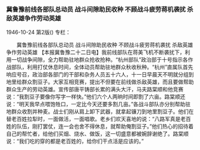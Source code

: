 ### 冀鲁豫前线各部队总动员  战斗间隙助民收种  不顾战斗疲劳蒋机袭扰  杀敌英雄争作劳动英雄

1946-10-24
第2版()
专栏：

　　冀鲁豫前线各部队总动员
    战斗间隙助民收种
    不顾战斗疲劳蒋机袭扰
    杀敌英雄争作劳动英雄
    【本报冀鲁豫二十二日电】我前线部队在蒋美飞机不断袭扰下，利用一切战争间隙，全力帮助驻地群众抢收抢种。“杭州部队”政治部于十号指示各作战部队，利用打仗休息时间，全体动员帮助驻地群众秋收秋种。“杭州”直属队首先响应号召，政治部各部门的干部和杂务人员五十六人，十一日早晨天不明就分组到地里给群众割豆子。大家互相竞赛，提出不但要在前线做杀敌英雄，而且要做帮助群众生产的劳动英雄。宣传部唐平铸部长累的满头大汗，马夫路棠顺和他竞赛说：“我割豆子要像你写字一样快。”他们六个人两晌时间即割了六亩。路棠顺还说：“明天我早点喂饱牲口，一定比今天还要多割几亩。”各战斗部队亦分别帮助驻地群众收割并种麦。战士们刚从肩上卸下武器，就拿起镰刀到地里割豆子。他们在替老百姓拉犁时，一面做活，一面唱歌。老乡们欢天喜地的说：“八路军真是老百姓的队伍，刚打罢仗，连一会也舍不得休息，就帮助俺割豆子。”他们热心的招待着自己的帮忙者，给他们买烟、烧水、做饭，这一切盛意都被婉辞谢绝了。路棠顺说：“我们吃的穿的都是老百姓的，给你们干点活是应该的。”
